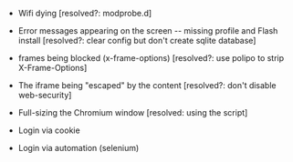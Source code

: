 * Wifi dying [resolved?: modprobe.d]
* Error messages appearing on the screen -- missing profile and Flash install
  [resolved?: clear config but don't create sqlite database]
* frames being blocked (x-frame-options) [resolved?: use polipo to strip
  X-Frame-Options]
* The iframe being "escaped" by the content [resolved?: don't disable
  web-security]
* Full-sizing the Chromium window [resolved: using the script]

* Login via cookie
* Login via automation (selenium)
